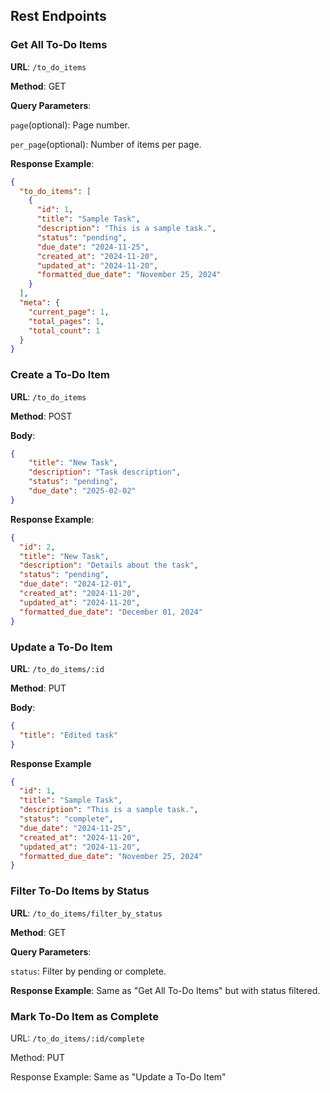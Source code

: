 ## Rest Endpoints

### Get All To-Do Items

**URL**: `/to_do_items`

**Method**: GET

**Query Parameters**:

`page`(optional): Page number.

`per_page`(optional): Number of items per page.

**Response Example**:
```json
{
  "to_do_items": [
    {
      "id": 1,
      "title": "Sample Task",
      "description": "This is a sample task.",
      "status": "pending",
      "due_date": "2024-11-25",
      "created_at": "2024-11-20",
      "updated_at": "2024-11-20",
      "formatted_due_date": "November 25, 2024"
    }
  ],
  "meta": {
    "current_page": 1,
    "total_pages": 1,
    "total_count": 1
  }
}
```

### Create a To-Do Item

**URL**: `/to_do_items`

**Method**: POST

**Body**:

```json
{
	"title": "New Task",
	"description": "Task description",
	"status": "pending",
	"due_date": "2025-02-02"
}
```

**Response Example**:

```json
{
  "id": 2,
  "title": "New Task",
  "description": "Details about the task",
  "status": "pending",
  "due_date": "2024-12-01",
  "created_at": "2024-11-20",
  "updated_at": "2024-11-20",
  "formatted_due_date": "December 01, 2024"
}
```

### Update a To-Do Item

**URL**: `/to_do_items/:id`

**Method**: PUT

**Body**:
```json
{
  "title": "Edited task"
}
```

**Response Example**
```json
{
  "id": 1,
  "title": "Sample Task",
  "description": "This is a sample task.",
  "status": "complete",
  "due_date": "2024-11-25",
  "created_at": "2024-11-20",
  "updated_at": "2024-11-20",
  "formatted_due_date": "November 25, 2024"
}
```

### Filter To-Do Items by Status

**URL**: `/to_do_items/filter_by_status`

**Method**: GET

**Query Parameters**:

`status`: Filter by pending or complete.

**Response Example**: Same as "Get All To-Do Items" but with status filtered.

### Mark To-Do Item as Complete

URL: `/to_do_items/:id/complete`

Method: PUT

Response Example: Same as "Update a To-Do Item"